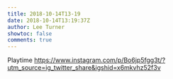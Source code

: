 ```yaml
---
title: 2018-10-14T13-19
date: 2018-10-14T13:19:37Z
author: Lee Turner
showtoc: false
comments: true
---
```


Playtime https://www.instagram.com/p/Bo6jp5fgg3t/?utm_source=ig_twitter_share&igshid=x6mkvhz52f3v

